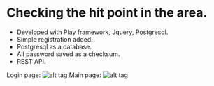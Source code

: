 # Checking the hit point in the area.

- Developed with Play framework, Jquery, Postgresql.
- Simple registration added.
- Postgresql as a database.
- All password saved as a checksum.
- REST API.


Login page:
  ![alt tag](https://github.com/yashin-alexander/Play-Jquery-Postgresql-project/blob/master/Screenshot%20from%202017-08-21%2014-32-41.png?raw=true)
Main page:
  ![alt tag](https://github.com/yashin-alexander/Play-Jquery-Postgresql-project/blob/master/Screenshot%20from%202017-08-21%2014-38-51.png?raw=true)
